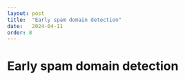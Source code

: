 ```yaml
---
layout: post
title:  "Early spam domain detection"
date:   2024-04-11
order: 8
---
```

# Early spam domain detection